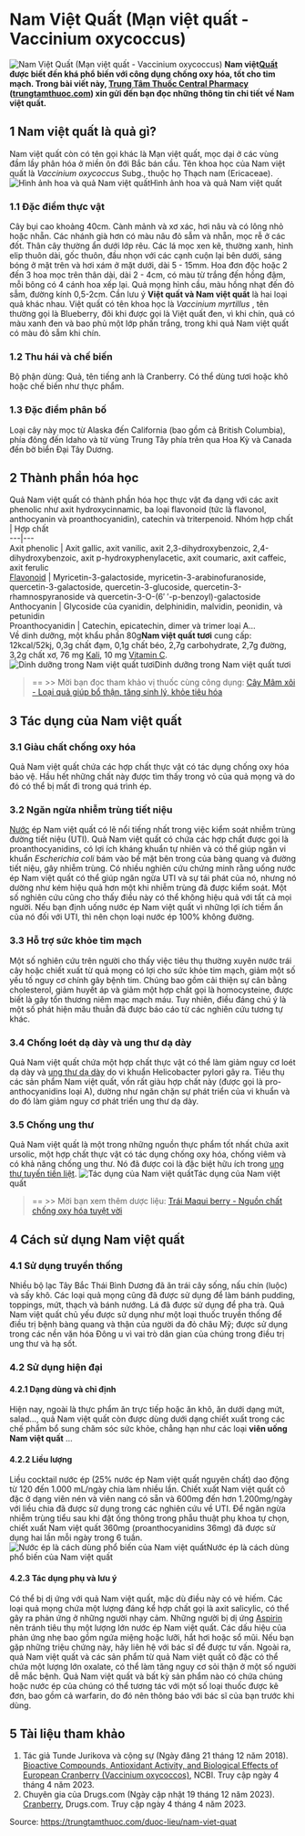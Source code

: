 # Nam Việt Quất (Mạn việt quất - Vaccinium oxycoccus)

![Nam Việt Quất \(Mạn việt quất - Vaccinium oxycoccus\)](https://trungtamthuoc.com/images/others/nam-viet-quat-1-0343.jpg)
**Nam việt[Quất](https://trungtamthuoc.com/duoc-lieu/tac "Quất") được biết đến khá phổ biến với công dụng chống oxy hóa, tốt cho tim mạch. Trong bài viết này, [Trung Tâm Thuốc Central Pharmacy](https://trungtamthuoc.com/ "Trung Tâm Thuốc Central Pharmacy") ([trungtamthuoc.com](https://trungtamthuoc.com/ "trungtamthuoc.com")) xin gửi đến bạn đọc những thông tin chi tiết về Nam việt quất.**
##  1 Nam việt quất là quả gì?
Nam việt quất còn có tên gọi khác là Mạn việt quất, mọc dại ở các vùng đầm lầy phân hóa ở miền ôn đới Bắc bán cầu.
Tên khoa học của Nam việt quất là _Vaccinium oxycoccus_ Subg., thuộc họ Thạch nam (Ericaceae).
![Hình ảnh hoa và quả Nam việt quất](https://trungtamthuoc.com/images/item/nam-viet-quat-2.jpg)Hình ảnh hoa và quả Nam việt quất
### 1.1 Đặc điểm thực vật
Cây bụi cao khoảng 40cm. Cành mảnh và xơ xác, hơi nâu và có lông nhỏ hoặc nhẵn. Các nhánh già hơn có màu nâu đỏ sẫm và nhẵn, mọc rễ ở các đốt. Thân cây thường ẩn dưới lớp rêu. Các lá mọc xen kẽ, thường xanh, hình elip thuôn dài, gốc thuôn, đầu nhọn với các cạnh cuộn lại bên dưới, sáng bóng ở mặt trên và hơi xám ở mặt dưới, dài 5 - 15mm.
Hoa đơn độc hoặc 2 đến 3 hoa mọc trên thân dài, dài 2 - 4cm, có màu từ trắng đến hồng đậm, mỗi bông có 4 cánh hoa xếp lại. Quả mọng hình cầu, màu hồng nhạt đến đỏ sẫm, đường kính 0,5-2cm.
Cần lưu ý **Việt quất và Nam việt quất** là hai loại quả khác nhau. Việt quất có tên khoa học là _Vaccinium myrtillus_ , tên thường gọi là Blueberry, đôi khi được gọi là Việt quất đen, vì khi chín, quả có màu xanh đen và bao phủ một lớp phấn trắng, trong khi quả Nam việt quất có màu đỏ sẫm khi chín.
### 1.2 Thu hái và chế biến
Bộ phận dùng: Quả, tên tiếng anh là Cranberry.
Có thể dùng tươi hoặc khô hoặc chế biến như thực phẩm.
### 1.3 Đặc điểm phân bố
Loại cây này mọc từ Alaska đến California (bao gồm cả British Columbia), phía đông đến Idaho và từ vùng Trung Tây phía trên qua Hoa Kỳ và Canada đến bờ biển Đại Tây Dương.
##  2 Thành phần hóa học
Quả Nam việt quất có thành phần hóa học thực vật đa dạng với các axit phenolic như axit hydroxycinnamic, ba loại flavonoid (tức là flavonol, anthocyanin và proanthocyanidin), catechin và triterpenoid.
Nhóm hợp chất | Hợp chất  
---|---  
Axit phenolic | Axit gallic, axit vanilic, axit 2,3-dihydroxybenzoic, 2,4-dihydroxybenzoic, axit p-hydroxyphenylacetic, axit coumaric, axit caffeic, axit ferulic  
[Flavonoid](https://trungtamthuoc.com/hoat-chat/flavonoid "Flavonoid") | Myricetin-3-galactoside, myricetin-3-arabinofuranoside, quercetin-3-galactoside, quercetin-3-glucoside, quercetin-3-rhamnospyranoside và quercetin-3-O-(6′ ′-p-benzoyl)-galactoside  
Anthocyanin | Glycoside của cyanidin, delphinidin, malvidin, peonidin, và petunidin  
Proanthocyanidin | Catechin, epicatechin, dimer và trimer loại A…  
Về dinh dưỡng, một khẩu phần 80g**Nam việt quất tươi** cung cấp: 12kcal/52kj, 0,3g chất đạm, 0,1g chất béo, 2,7g carbohydrate, 2,7g đường, 3,2g chất xơ, 76 mg [Kali](https://trungtamthuoc.com/hoat-chat/kali "Kali"), 10 mg [Vitamin C](https://trungtamthuoc.com/hoat-chat/vitamin-c "Vitamin C").
![Dinh dưỡng trong Nam việt quất tươi](https://trungtamthuoc.com/images/item/nam-viet-quat-3.jpg)Dinh dưỡng trong Nam việt quất tươi
> == >> Mời bạn đọc tham khảo vị thuốc cùng công dụng: [Cây Mâm xôi - Loại quả giúp bổ thận, tăng sinh lý, khỏe tiêu hóa](https://trungtamthuoc.com/duoc-lieu/mam-xoi)
##  3 Tác dụng của Nam việt quất
### 3.1 Giàu chất chống oxy hóa
Quả Nam việt quất chứa các hợp chất thực vật có tác dụng chống oxy hóa bảo vệ. Hầu hết những chất này được tìm thấy trong vỏ của quả mọng và do đó có thể bị mất đi trong quá trình ép.
### 3.2 Ngăn ngừa nhiễm trùng tiết niệu
[Nước](https://trungtamthuoc.com/hoat-chat/nuoc "Nước") ép Nam việt quất có lẽ nổi tiếng nhất trong việc kiểm soát nhiễm trùng đường tiết niệu (UTI). Quả Nam việt quất có chứa các hợp chất được gọi là proanthocyanidins, có lợi ích kháng khuẩn tự nhiên và có thể giúp ngăn vi khuẩn _Escherichia coli_ bám vào bề mặt bên trong của bàng quang và đường tiết niệu, gây nhiễm trùng.
Có nhiều nghiên cứu chứng minh rằng uống nước ép Nam việt quất có thể giúp ngăn ngừa UTI và sự tái phát của nó, nhưng nó dường như kém hiệu quả hơn một khi nhiễm trùng đã được kiểm soát. Một số nghiên cứu cũng cho thấy điều này có thể không hiệu quả với tất cả mọi người. Nếu bạn định uống nước ép Nam việt quất vì những lợi ích tiềm ẩn của nó đối với UTI, thì nên chọn loại nước ép 100% không đường.
### 3.3 Hỗ trợ sức khỏe tim mạch
Một số nghiên cứu trên người cho thấy việc tiêu thụ thường xuyên nước trái cây hoặc chiết xuất từ ​​quả mọng có lợi cho sức khỏe tim mạch, giảm một số yếu tố nguy cơ chính gây bệnh tim. Chúng bao gồm cải thiện sự cân bằng cholesterol, giảm huyết áp và giảm một hợp chất gọi là homocysteine, được biết là gây tổn thương niêm mạc mạch máu. Tuy nhiên, điều đáng chú ý là một số phát hiện mâu thuẫn đã được báo cáo từ các nghiên cứu tương tự khác.
### 3.4 Chống loét dạ dày và ung thư dạ dày
Quả Nam việt quất chứa một hợp chất thực vật có thể làm giảm nguy cơ loét dạ dày và [ung thư dạ dày](https://trungtamthuoc.com/bai-viet/ung-thu-da-day "ung thư dạ dày") do vi khuẩn Helicobacter pylori gây ra. Tiêu thụ các sản phẩm Nam việt quất, vốn rất giàu hợp chất này (được gọi là pro-anthocyanidins loại A), dường như ngăn chặn sự phát triển của vi khuẩn và do đó làm giảm nguy cơ phát triển ung thư dạ dày.
### 3.5 Chống ung thư
Quả Nam việt quất là một trong những nguồn thực phẩm tốt nhất chứa axit ursolic, một hợp chất thực vật có tác dụng chống oxy hóa, chống viêm và có khả năng chống ung thư. Nó đã được coi là đặc biệt hữu ích trong [ung thư tuyến tiền liệt](https://trungtamthuoc.com/bai-viet/ung-thu-tuyen-tien-liet "ung thư tuyến tiền liệt").
![Tác dụng của Nam việt quất](https://trungtamthuoc.com/images/item/nam-viet-quat-4.jpg)Tác dụng của Nam việt quất
> == >> Mời bạn xem thêm dược liệu: [Trái Maqui berry - Nguồn chất chống oxy hóa tuyệt vời](https://trungtamthuoc.com/duoc-lieu/maqui-berry)
##  4 Cách sử dụng Nam việt quất
### 4.1 Sử dụng truyền thống
Nhiều bộ lạc Tây Bắc Thái Bình Dương đã ăn trái cây sống, nấu chín (luộc) và sấy khô. Các loại quả mọng cũng đã được sử dụng để làm bánh pudding, toppings, mứt, thạch và bánh nướng. Lá đã được sử dụng để pha trà. Quả Nam việt quất chủ yếu được sử dụng như một loại thuốc truyền thống để điều trị bệnh bàng quang và thận của người da đỏ châu Mỹ; được sử dụng trong các nền văn hóa Đông u vì vai trò dân gian của chúng trong điều trị ung thư và hạ sốt. 
### 4.2 Sử dụng hiện đại
#### 4.2.1 Dạng dùng và chỉ định
Hiện nay, ngoài là thực phẩm ăn trực tiếp hoặc ăn khô, ăn dưới dạng mứt, salad…, quả Nam việt quất còn được dùng dưới dạng chiết xuất trong các chế phẩm bổ sung chăm sóc sức khỏe, chẳng hạn như các loại **viên uống Nam việt quất** …
#### 4.2.2 Liều lượng
Liều cocktail nước ép (25% nước ép Nam việt quất nguyên chất) dao động từ 120 đến 1.000 mL/ngày chia làm nhiều lần. Chiết xuất Nam việt quất cô đặc ở dạng viên nén và viên nang có sẵn và 600mg đến hơn 1.200mg/ngày với liều chia đã được sử dụng trong các nghiên cứu về UTI. Để ngăn ngừa nhiễm trùng tiểu sau khi đặt ống thông trong phẫu thuật phụ khoa tự chọn, chiết xuất Nam việt quất 360mg (proanthocyanidins 36mg) đã được sử dụng hai lần mỗi ngày trong 6 tuần.
![Nước ép là cách dùng phổ biến của Nam việt quất](https://trungtamthuoc.com/images/item/nam-viet-quat-5.jpg)Nước ép là cách dùng phổ biến của Nam việt quất
#### 4.2.3 Tác dụng phụ và lưu ý
Có thể bị dị ứng với quả Nam việt quất, mặc dù điều này có vẻ hiếm. Các loại quả mọng chứa một lượng đáng kể hợp chất gọi là axit salicylic, có thể gây ra phản ứng ở những người nhạy cảm. Những người bị dị ứng [Aspirin](https://trungtamthuoc.com/hoat-chat/aspirin "Aspirin") nên tránh tiêu thụ một lượng lớn nước ép Nam việt quất.
Các dấu hiệu của phản ứng nhẹ bao gồm ngứa miệng hoặc lưỡi, hắt hơi hoặc sổ mũi. Nếu bạn gặp những triệu chứng này, hãy liên hệ với bác sĩ để được tư vấn.
Ngoài ra, quả Nam việt quất và các sản phẩm từ quả Nam việt quất cô đặc có thể chứa một lượng lớn oxalate, có thể làm tăng nguy cơ sỏi thận ở một số người dễ mắc bệnh.
Quả Nam việt quất và bất kỳ sản phẩm nào có chứa chúng hoặc nước ép của chúng có thể tương tác với một số loại thuốc được kê đơn, bao gồm cả warfarin, do đó nên thông báo với bác sĩ của bạn trước khi dùng.
##  5 Tài liệu tham khảo
1. Tác giả Tunde Jurikova và cộng sự (Ngày đăng 21 tháng 12 năm 2018). [Bioactive Compounds, Antioxidant Activity, and Biological Effects of European Cranberry (Vaccinium oxycoccos)](https://www.ncbi.nlm.nih.gov/pmc/articles/PMC6337168/), NCBI. Truy cập ngày 4 tháng 4 năm 2023. 
2. Chuyên gia của Drugs.com (Ngày cập nhật 19 tháng 12 năm 2023). [Cranberry](https://www.drugs.com/npp/cranberry.html), Drugs.com. Truy cập ngày 4 tháng 4 năm 2023. 


Source: https://trungtamthuoc.com/duoc-lieu/nam-viet-quat